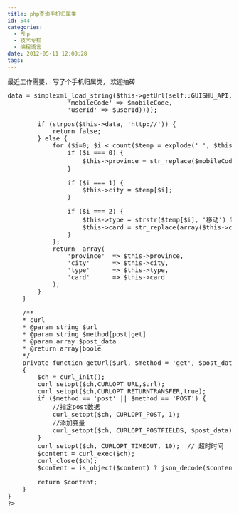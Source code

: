 ```yaml
---
title: php查询手机归属类
id: 544
categories:
  - Php
  - 技术专栏
  - 编程语言
date: 2012-05-11 12:00:28
tags:
---
```


最近工作需要， 写了个手机归属类， 欢迎拍砖
<pre lang="php">
<?php
/**
 * 查询 手机归属地 
 * edit on 2012-5-8 by mask.wang.cn@gmail.com
 * example: $data = new Guishu(136xxxx);
 */
header("Content-Type:text/html;charset=utf-8");

class Guishu
{
	//手机归属查询api
	const GUISHU_API = 'http://webservice.webxml.com.cn/WebServices/MobileCodeWS.asmx/getMobileCodeInfo';

	public $data = array();
	public $province = ''; //省
	public $city     = ''; //市
	public $type     = ''; //号码类型[移动|联通]
	public $card     = ''; //卡

	public function __construct($mobileCode, $userId = '')
	{

		$this->data = simplexml_load_string($this->getUrl(self::GUISHU_API, 'POST', http_build_query(array(
				'mobileCode' => $mobileCode, 
				'userId' => $userId)))); 

		if (strpos($this->data, 'http://')) { 
			return false;
		} else { 
			for ($i=0; $i < count($temp = explode(' ', $this->data)); $i++) {
				if ($i === 0) {
					$this->province = str_replace($mobileCode.'：', '', $temp[$i]); 
				}

				if ($i === 1) {
					$this->city = $temp[$i];
				}

				if ($i === 2) {
					$this->type = strstr($temp[$i], '移动') ? '移动' : '联通';
					$this->card = str_replace(array($this->city, $this->type), array('',''), $temp[$i]);
				}
			};
			return  array(
				'province'  => $this->province,
				'city'      => $this->city,
				'type'      => $this->type,
				'card'      => $this->card
			); 
		} 
	}

	/**
	* curl
	* @param string $url
	* @param string $method[post|get]
	* @param array $post_data
	* @return array|boole
	*/
	private function getUrl($url, $method = 'get', $post_data = '')
	{
		$ch = curl_init();
		curl_setopt($ch,CURLOPT_URL,$url);
		curl_setopt($ch,CURLOPT_RETURNTRANSFER,true);
		if ($method == 'post' || $method == 'POST') {
			//指定post数据
			curl_setopt($ch, CURLOPT_POST, 1);
			//添加变量
			curl_setopt($ch, CURLOPT_POSTFIELDS, $post_data);
		}
		curl_setopt($ch, CURLOPT_TIMEOUT, 10); 	// 超时时间
		$content = curl_exec($ch);
		curl_close($ch);
		$content = is_object($content) ? json_decode($content) : $content;

		return $content;
	}
}
?>
</pre>